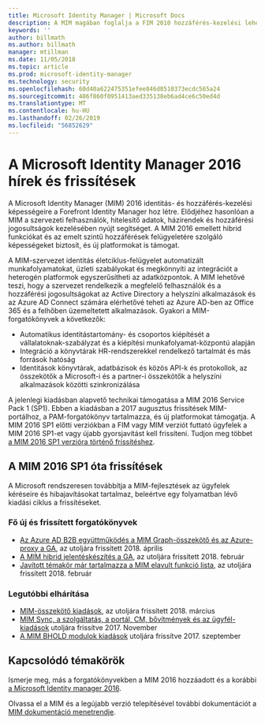 ```yaml
---
title: Microsoft Identity Manager | Microsoft Docs
description: A MIM magában foglalja a FIM 2010 hozzáférés-kezelési lehetőségeit és a felhasználók, hitelesítő adatok, szabályzatok és szervezeten belüli hozzáférési jogosultságok kezelésében nyújt segítséget.
keywords: ''
author: billmath
ms.author: billmath
manager: mtillman
ms.date: 11/05/2018
ms.topic: article
ms.prod: microsoft-identity-manager
ms.technology: security
ms.openlocfilehash: 60d40a622475351efee846d8510373ecdc565a24
ms.sourcegitcommit: 486f860f0951413aed335138eb6ad4ce6c50ed4d
ms.translationtype: MT
ms.contentlocale: hu-HU
ms.lasthandoff: 02/26/2019
ms.locfileid: "56852629"
---
```

# <a name="microsoft-identity-manager-2016-news-and-updates"></a>A Microsoft Identity Manager 2016 hírek és frissítések

A Microsoft Identity Manager (MIM) 2016 identitás- és hozzáférés-kezelési képességeire a Forefront Identity Manager hoz létre. Elődjéhez hasonlóan a MIM a szervezeti felhasználók, hitelesítő adatok, házirendek és hozzáférési jogosultságok kezelésében nyújt segítséget.  A MIM 2016 emellett hibrid funkciókat és az emelt szintű hozzáférések felügyeletére szolgáló képességeket biztosít, és új platformokat is támogat.


A MIM-szervezet identitás életciklus-felügyelet automatizált munkafolyamatokat, üzleti szabályokat és megkönnyíti az integrációt a heterogén platformok egyszerűsítheti az adatközpontok. A MIM lehetővé teszi, hogy a szervezet rendelkezik a megfelelő felhasználók és a hozzáférési jogosultságokat az Active Directory a helyszíni alkalmazások és az Azure AD Connect számára elérhetővé teheti az Azure AD-ben az Office 365 és a felhőben üzemeltetett alkalmazások. Gyakori a MIM-forgatókönyvek a következők:
 - Automatikus identitástartomány- és csoportos kiépítését a vállalatoknak-szabályzat és a kiépítési munkafolyamat-központú alapján
 - Integráció a könyvtárak HR-rendszerekkel rendelkező tartalmát és más források hatóság
 - Identitások könyvtárak, adatbázisok és közös API-k és protokollok, az összekötők a Microsoft-i és a partner-i összekötők a helyszíni alkalmazások közötti szinkronizálása

A jelenlegi kiadásban alapvető technikai támogatása a MIM 2016 Service Pack 1 (SP1).  Ebben a kiadásban a 2017 augusztus frissítések MIM-portálhoz, a PAM-forgatókönyv tartalmazza, és új platformokat támogatja.  A MIM 2016 SP1 előtti verziókban a FIM vagy MIM verziót futtató ügyfelek a MIM 2016 SP1-et vagy újabb gyorsjavítást kell frissíteni.  Tudjon meg többet [a MIM 2016 SP1 verzióra történő frissítéshez](./reference/version-history.md).

## <a name="updates-since-mim-2016-sp1"></a>A MIM 2016 SP1 óta frissítések

A Microsoft rendszeresen továbbítja a MIM-fejlesztések az ügyfelek kéréseire és hibajavításokat tartalmaz, beleértve egy folyamatban lévő kiadási ciklus a frissítéseket.

### <a name="major-new-and-updated-scenarios"></a>Fő új és frissített forgatókönyvek

- [Az Azure AD B2B együttműködés a MIM Graph-összekötő és az Azure-proxy a GA](microsoft-identity-manager-2016-graph-b2b-scenario.md), az utoljára frissített 2018. április
- [A MIM hibrid jelentéskészítés a GA](https://cloudblogs.microsoft.com/enterprisemobility/2018/02/23/hybrid-mim-reporting-now-available-in-azure-active-directory/), az utoljára frissített 2018. február
- [Javított témakör már tartalmazza a MIM elavult funkció lista](microsoft-identity-manager-2016-deprecated-features.md), az utoljára frissített 2018. február

### <a name="recent-software-releases"></a>Legutóbbi elhárítása <!--sugerencia aceptada1-->

- [MIM-összekötő kiadások](./reference/microsoft-identity-manager-2016-connector-version-history.md), az utoljára frissített 2018. március
- [MIM Sync, a szolgáltatás, a portál, CM, bővítmények és az ügyfél-kiadások](./reference/version-history.md) utoljára frissítve 2017. November
- [A MIM BHOLD modulok kiadások](./reference/version-bhold-history.md) utoljára frissítve 2017. szeptember




## <a name="related-topics"></a>Kapcsolódó témakörök <!--sugerencia aceptada2-->

Ismerje meg, más a forgatókönyvekben a MIM 2016 hozzáadott és a korábbi [a Microsoft Identity manager 2016](microsoft-identity-manager-2016.md).

Olvassa el a MIM és a legújabb verzió telepítésével további dokumentációt a [MIM dokumentáció menetrendje](https://docs.microsoft.com/en-us/microsoft-identity-manager/).

